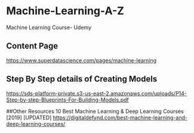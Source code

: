 # Machine-Learning-A-Z
Machine Learning Course- Udemy

## Content Page 

https://www.superdatascience.com/pages/machine-learning


## Step By Step details of Creating Models
https://sds-platform-private.s3-us-east-2.amazonaws.com/uploads/P14-Step-by-step-Blueprints-For-Building-Models.pdf


##Other Resources
10 Best Machine Learning & Deep Learning Courses [2019] [UPDATED]
https://digitaldefynd.com/best-machine-learning-and-deep-learning-courses/
